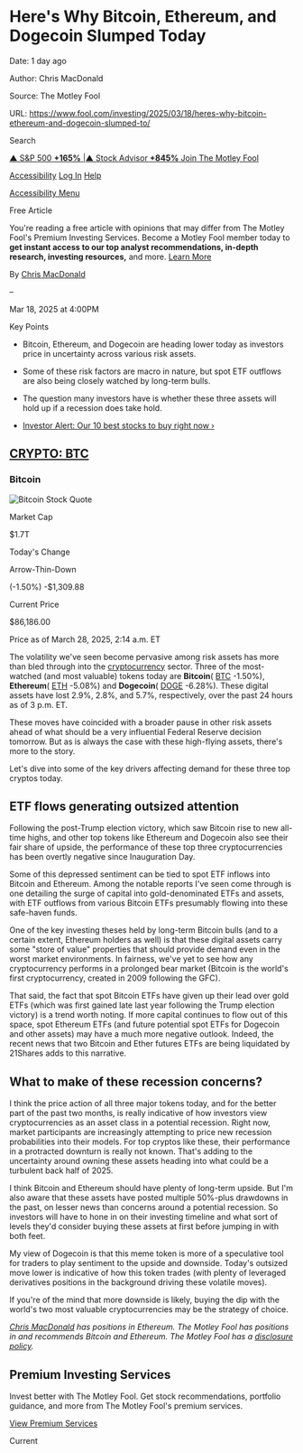 # Here's Why Bitcoin, Ethereum, and Dogecoin Slumped Today

Date: 1 day ago

Author: Chris MacDonald

Source: The Motley Fool

URL: https://www.fool.com/investing/2025/03/18/heres-why-bitcoin-ethereum-and-dogecoin-slumped-to/

Search

[▲ S&P 500 **+165%** \|▲ Stock Advisor **+845%** Join The Motley Fool](https://www.fool.com/mms/mark/e-foolcom-sa-top-nav-returns)

[Accessibility](https://www.fool.com/investing/2025/03/18/heres-why-bitcoin-ethereum-and-dogecoin-slumped-to/#) [Log In](https://www.fool.com/auth/authenticate/) [Help](https://support.fool.com/)

[Accessibility Menu](https://www.fool.com/investing/2025/03/18/heres-why-bitcoin-ethereum-and-dogecoin-slumped-to/#)

Free Article

You're reading a free article with opinions that may differ
from The Motley Fool's Premium Investing Services. Become a Motley Fool member today to
**get instant access to our top analyst recommendations, in-depth research, investing resources,**
and more. [Learn More](https://www.fool.com/mms/mark/op-free-tbox-art)


By [Chris MacDonald](https://www.fool.com/author/20447/)

–


Mar 18, 2025 at 4:00PM



Key Points

- Bitcoin, Ethereum, and Dogecoin are heading lower today as investors price in uncertainty across various risk assets.

- Some of these risk factors are macro in nature, but spot ETF outflows are also being closely watched by long-term bulls.

- The question many investors have is whether these three assets will hold up if a recession does take hold.

- [Investor Alert: Our 10 best stocks to buy right now ›](https://www.fool.com/mms/mark/e-sa-nonbbn-kp?aid=10969&source=isaedikp0000035)


## [CRYPTO: BTC](https://www.fool.com/quote/crypto/btc/)

### Bitcoin

![Bitcoin Stock Quote](https://g.foolcdn.com/art/companylogos/mark/BTC.png)

Market Cap

$1.7T

Today's Change

Arrow-Thin-Down

(-1.50%) -$1,309.88

Current Price

$86,186.00

Price as of March 28, 2025, 2:14 a.m. ET

The volatility we've seen become pervasive among risk assets has more than bled through into the [cryptocurrency](https://www.fool.com/investing/stock-market/market-sectors/financials/cryptocurrency-stocks/guide-to-cryptocurrencies/) sector. Three of the most-watched (and most valuable) tokens today are **Bitcoin**( [BTC](https://www.fool.com/quote/crypto/btc/) -1.50%), **Ethereum**( [ETH](https://www.fool.com/quote/crypto/eth/) -5.08%) and **Dogecoin**( [DOGE](https://www.fool.com/quote/crypto/doge/) -6.28%). These digital assets have lost 2.9%, 2.8%, and 5.7%, respectively, over the past 24 hours as of 3 p.m. ET.

These moves have coincided with a broader pause in other risk assets ahead of what should be a very influential Federal Reserve decision tomorrow. But as is always the case with these high-flying assets, there's more to the story.

Let's dive into some of the key drivers affecting demand for these three top cryptos today.

## ETF flows generating outsized attention

Following the post-Trump election victory, which saw Bitcoin rise to new all-time highs, and other top tokens like Ethereum and Dogecoin also see their fair share of upside, the performance of these top three cryptocurrencies has been overtly negative since Inauguration Day.

Some of this depressed sentiment can be tied to spot ETF inflows into Bitcoin and Ethereum. Among the notable reports I've seen come through is one detailing the surge of capital into gold-denominated ETFs and assets, with ETF outflows from various Bitcoin ETFs presumably flowing into these safe-haven funds.

One of the key investing theses held by long-term Bitcoin bulls (and to a certain extent, Ethereum holders as well) is that these digital assets carry some "store of value" properties that should provide demand even in the worst market environments. In fairness, we've yet to see how any cryptocurrency performs in a prolonged bear market (Bitcoin is the world's first cryptocurrency, created in 2009 following the GFC).

That said, the fact that spot Bitcoin ETFs have given up their lead over gold ETFs (which was first gained late last year following the Trump election victory) is a trend worth noting. If more capital continues to flow out of this space, spot Ethereum ETFs (and future potential spot ETFs for Dogecoin and other assets) may have a much more negative outlook. Indeed, the recent news that two Bitcoin and Ether futures ETFs are being liquidated by 21Shares adds to this narrative.

## What to make of these recession concerns?

I think the price action of all three major tokens today, and for the better part of the past two months, is really indicative of how investors view cryptocurrencies as an asset class in a potential recession. Right now, market participants are increasingly attempting to price new recession probabilities into their models. For top cryptos like these, their performance in a protracted downturn is really not known. That's adding to the uncertainty around owning these assets heading into what could be a turbulent back half of 2025.

I think Bitcoin and Ethereum should have plenty of long-term upside. But I'm also aware that these assets have posted multiple 50%-plus drawdowns in the past, on lesser news than concerns around a potential recession. So investors will have to hone in on their investing timeline and what sort of levels they'd consider buying these assets at first before jumping in with both feet.

My view of Dogecoin is that this meme token is more of a speculative tool for traders to play sentiment to the upside and downside. Today's outsized move lower is indicative of how this token trades (with plenty of leveraged derivatives positions in the background driving these volatile moves).

If you're of the mind that more downside is likely, buying the dip with the world's two most valuable cryptocurrencies may be the strategy of choice.

_[Chris MacDonald](https://www.fool.com/author/20447/) has positions in Ethereum. The Motley Fool has positions in and recommends Bitcoin and Ethereum. The Motley Fool has a [disclosure policy](https://www.fool.com/legal/fool-disclosure-policy/)._

## Premium Investing Services

Invest better with The Motley Fool. Get stock recommendations, portfolio guidance, and more from The Motley Fool's premium services.


[View Premium Services](https://www.fool.com/services/?ftm_cam=footer-services-sitewide-prospects)

Current